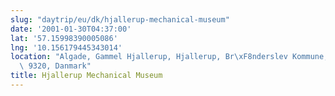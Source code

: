 ```yaml
---
slug: "daytrip/eu/dk/hjallerup-mechanical-museum"
date: '2001-01-30T04:37:00'
lat: '57.15998390005086'
lng: '10.156179445343014'
location: "Algade, Gammel Hjallerup, Hjallerup, Br\xF8nderslev Kommune, Region Nordjylland,\
  \ 9320, Danmark"
title: Hjallerup Mechanical Museum
---
```



